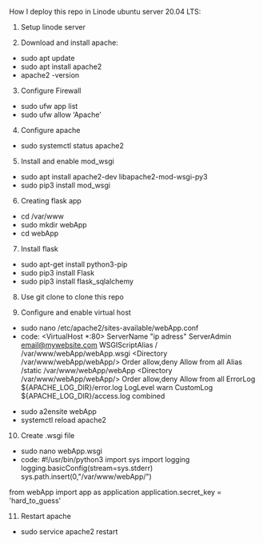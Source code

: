 How I deploy this repo in Linode ubuntu server 20.04 LTS:

1. Setup linode server

2. Download and install apache:
- sudo apt update
- sudo apt install apache2
- apache2 -version

3. Configure Firewall
- sudo ufw app list
- sudo ufw allow ‘Apache’

4. Configure apache
- sudo systemctl status apache2  

5. Install and enable mod_wsgi
- sudo apt install apache2-dev libapache2-mod-wsgi-py3
- sudo pip3 install mod_wsgi

6. Creating flask app
- cd /var/www 
- sudo mkdir webApp
- cd webApp

7. Install flask
- sudo apt-get install python3-pip
- sudo pip3 install Flask 
- sudo pip3 install flask_sqlalchemy

8. Use git clone to clone this repo

9. Configure and enable virtual host
- sudo nano /etc/apache2/sites-available/webApp.conf
- code:
<VirtualHost *:80>
		ServerName "ip adress"
		ServerAdmin email@mywebsite.com
		WSGIScriptAlias / /var/www/webApp/webApp.wsgi
		<Directory /var/www/webApp/webApp/>
			Order allow,deny
			Allow from all
		</Directory>
		Alias /static /var/www/webApp/webApp
		<Directory /var/www/webApp/webApp/>
			Order allow,deny
			Allow from all
		</Directory>
		ErrorLog ${APACHE_LOG_DIR}/error.log
		LogLevel warn
		CustomLog ${APACHE_LOG_DIR}/access.log combined
</VirtualHost>

- sudo a2ensite webApp 
- systemctl reload apache2

10. Create .wsgi file
- sudo nano webApp.wsgi 
- code:
#!/usr/bin/python3
import sys
import logging
logging.basicConfig(stream=sys.stderr)
sys.path.insert(0,"/var/www/webApp/")

from webApp import app as application
application.secret_key = 'hard_to_guess'

11. Restart apache
- sudo service apache2 restart 

